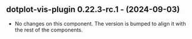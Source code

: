   ## dotplot-vis-plugin 0.22.3-rc.1 - (2024-09-03)
  
  * No changes on this component. The version is bumped to align it
    with the rest of the components.
